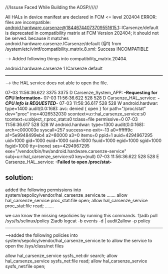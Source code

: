 ///Issuse Faced While Building the AOSP//////




All HALs in device manifest are declared in FCM <= level 202404
ERROR: files are incompatible: android.hardware.carsenze@18446744073709551615.1::ICarsenze/default is deprecated in compatibility matrix at FCM Version 202404; it should not be served.
    because it matches android.hardware.carsenze.ICarsenze/default (@1) from /system/etc/vintf/compatibility_matrix.8.xml: Success
INCOMPATIBLE



-->
Added following things into compatibility_matrix.20404.

 <hal format="aidl" optional="true">
        <name>android.hardware.carsenze</name>
        <version>1</version>
        <interface>
            <name>ICarsenze</name>
            <instance>default</instance>
        </interface>
    </hal>
    
----------------------------------------------------------------------------------------------------------------------------------------------------------------------------------------------------------------
-->
the HAL service does not able to open the file.


07-03 11:56:36.622  3375  3375 D Carsenze_System_APP: **-Requesting for CPU Information-**
07-03 11:56:36.622   528   528 D Carsenze_HAL_service: ***-CPU Info is REQUESTED-***
07-03 11:56:36.617   528   528 W android.hardwar: type=1400 audit(0.0:168): avc:  denied  { open } for  path="/proc/stat" dev="proc" ino=4026532030 scontext=u:r:hal_carsenze_service:s0 tcontext=u:object_r:proc_stat:s0 tclass=file permissive=0
07-03 11:56:36.617   528   528 W android.hardwar: type=1300 audit(0.0:168): arch=c000003e syscall=257 success=no exit=-13 a0=ffffff9c a1=5e9948499eb4 a2=80000 a3=0 items=0 ppid=1 auid=4294967295 uid=1000 gid=1000 euid=1000 suid=1000 fsuid=1000 egid=1000 sgid=1000 fsgid=1000 tty=(none) ses=4294967295 exe="/vendor/bin/hw/android.hardware.carsenze-service" subj=u:r:hal_carsenze_service:s0 key=(null)
07-03 11:56:36.622   528   528 E Carsenze_HAL_service: **-Failed to open /proc/stat-**   

solution:
---------

added the following permissions into system/sepolicy/vendor/hal_carsenze_service.te
.......
allow hal_carsenze_service proc_stat:file open;
allow hal_carsenze_service proc_stat:file read;
.......

we can know the missing sepolicies by running this commands.
1)adb pull /sys/fs/selinux/policy
2)adb logcat -b events -d | audit2allow -p policy


----------------------------------------------------------------------------------------------------------------------------------------------------------------------------------------------------------------
-->added the following policies into system/sepolicy/vendor/hal_carsenze_service.te to allow the service to open the /sys/class/net files

allow hal_carsenze_service sysfs_net:dir search;
allow hal_carsenze_service sysfs_net:file read;
allow hal_carsenze_service sysfs_net:file open;
